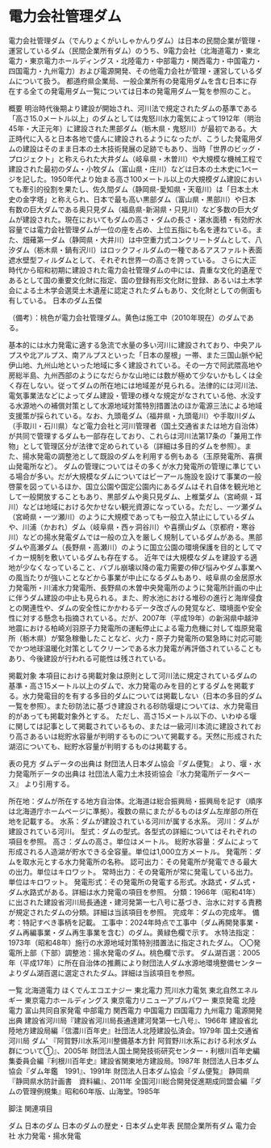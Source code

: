 # 電力会社管理ダム

電力会社管理ダム（でんりょくがいしゃかんりダム）は日本の民間企業が管理・運営しているダム（民間企業所有ダム）のうち、9電力会社（北海道電力・東北電力・東京電力ホールディングス・北陸電力・中部電力・関西電力・中国電力・四国電力・九州電力）および電源開発、その他電力会社が管理・運営しているダムについて扱う。
都道府県企業局、一般企業所有の発電用ダムを含む日本に存在する全ての発電用ダム一覧については日本の発電用ダム一覧を参照のこと。

概要
明治時代後期より建設が開始され、河川法で規定されたダムの基準である「高さ15.0メートル以上」のダムとしては鬼怒川水力電気によって1912年（明治45年・大正元年）に建設された黒部ダム（栃木県・鬼怒川）が最初である。大正時代に入ると日本各地で盛んに建設されるようになったが、こうした発電用ダムの建設はそのまま日本の土木技術発展の足跡でもあり、当時「世界のビッグ・プロジェクト」と称えられた大井ダム（岐阜県・木曽川）や大規模な機械工程で建設された最初のダム・小牧ダム（富山県・庄川）などは日本の土木史に1ページを記した。1950年代より始まる高さ100メートル以上の大規模ダム建設においても牽引的役割を果たし、佐久間ダム（静岡県-愛知県・天竜川）は「日本土木史の金字塔」と称えられ、日本で最も高い黒部ダム（富山県・黒部川）や日本有数の巨大ダムである奥只見ダム（福島県-新潟県・只見川）など多数の巨大ダムが建設された。現在においてもダムの高さ・ダムの長さ・湛水面積・有効貯水容量では電力会社管理ダムが一位の座を占め、上位五指にも名を連ねている。また、畑薙第一ダム（静岡県・大井川）は中空重力式コンクリートダムとして、八汐ダム（栃木県・鍋有沢川）はロックフィルダムの一種であるアスファルト表面遮水壁型フィルダムとして、それぞれ世界一の高さを誇っている。
さらに大正時代から昭和初期に建設された電力会社管理ダムの中には、貴重な文化的遺産であるとして国の重要文化財に指定、国の登録有形文化財に登録、あるいは土木学会による土木学会選奨土木遺産に認定されたダムもあり、文化財としての側面も有している。
日本のダム五傑

（備考）：桃色が電力会社管理ダム。黄色は施工中（2010年現在）のダムである。

基本的には水力発電に適する急流で水量の多い河川に建設されており、中央アルプスや北アルプス、南アルプスといった「日本の屋根」一帯、また三国山脈や紀伊山地、九州山地といった地域に多く建設されている。その一方で阿武隈高地や房総半島、九州西部のようになだらかな山地には数が極めて少ないかもしくは全く存在しない。従ってダムの所在地には地域差が見られる。法律的には河川法、電気事業法などによってダム建設・管理の様々な規定がなされている他、水没する水源地への補償対策として水源地域対策特別措置法のほか電源三法による地域支援策が採られている。なお、九頭竜ダム（福井県・九頭竜川）や手取川ダム（手取川・石川県）など電力会社と河川管理者（国土交通省または地方自治体）が共同で管理するダムも一部存在しており、これらは河川法第17条の「兼用工作物」として管理区分が法律で定められている（詳細は多目的ダムを参照）。また、揚水発電の調整池として既設のダムを利用する例もある（玉原発電所、喜撰山発電所など）。
ダムの管理についてはその多くが水力発電所の管理に準じている場合が多い。だが大規模なダムについてはピーアール施設を設けて事業の一般啓蒙を図っているほか、国立公園や国定公園内にあるダムはそれ自体を観光地として一般開放することもあり、黒部ダムや奥只見ダム、上椎葉ダム（宮崎県・耳川）などは地域における欠かせない観光資源になっている。ただし、一ツ瀬ダム（宮崎県・一ツ瀬川）のように大規模であっても一般立入禁止にしているダムや、川浦（かおれ）ダム（岐阜県・西ヶ洞谷川）や喜撰山ダム（京都府・寒谷川）などの揚水発電ダムでは一般の立入を厳しく規制しているダムがある。黒部ダムや高瀬ダム（長野県・高瀬川）のように国立公園の環境保護を目的としてマイカー規制を敷いているダムも存在する。
近年では大規模なダムを建設する適地が少なくなっていること、バブル崩壊以降の電力需要の伸び悩みやダム事業への風当たりが強いことなどから事業が中止になるダムもあり、岐阜県の金居原水力発電所・川浦水力発電所、長野県の木曽中央発電所のように発電所計画の中止に伴うダム建設の中止も見られる。また、貯水池における堆砂の進行と海岸侵食との関連性や、ダムの安全性にかかわるデータ改ざんの発覚など、環境面や安全性に対する懸念も指摘されている。だが、2007年（平成19年）の新潟県中越沖地震における柏崎刈羽原子力発電所の運転停止による電力危機に対して塩原発電所（栃木県）が緊急稼働したことなど、火力・原子力発電所の緊急時に対応可能でかつ地球温暖化対策としてクリーンである水力発電が再評価されていることもあり、今後建設が行われる可能性は残されている。

掲載対象
本項目における掲載対象は原則として河川法に規定されているダムの基準・高さ15メートル以上のダムで、水力発電のみを目的とするダムを掲載する。水力発電目的を有する多目的ダムについては掲載しない（日本の多目的ダム一覧を参照）。また砂防法に基づき建設される砂防堰堤については、水力発電目的があっても掲載対象外とする。
ただし、高さ15メートル以下の、いわゆる堰に関しては記事として掲載されているもの、または一級河川本流に建設されており高さあるいは総貯水容量が判明するものについて掲載する。天然に形成された湖沼についても、総貯水容量が判明するものは掲載する。

表の見方
ダムデータの出典は 財団法人日本ダム協会『ダム便覧』 より、堰・水力発電所データの出典は 社団法人電力土木技術協会『水力発電所データベース』 より引用する。

所在地：ダムが所在する地方自治体。北海道は総合振興局・振興局を記す（順序は北海道庁ホームページに準拠）。複数の県にまたがるものはダム左岸部の所在地を記載する。
水系：ダムが建設されている河川が属する水系。
河川：ダムが建設されている河川。
型式：ダムの型式。各型式の詳細についてはそれぞれの項目を参照。
高さ：ダムの高さ。単位はメートル。
総貯水容量：ダムによって形成される人造湖が貯水できる全容量。単位は1,000立方メートル。
発電所：ダムを取水元とする水力発電所の名称。
認可出力：その発電所が発電できる最大の出力。単位はキロワット。
常時出力：その発電所が常に発電している出力。単位はキロワット。
発電形式：その発電所の発電する形式。水路式・ダム式・ダム水路式がある。詳細は水力発電の項目を参照。
分類：1966年（昭和41年）に出された建設省河川局長通達・建河発第一七八号に基づき、治水に対する責務が規定されたダムの分類。詳細は当該項目を参照。
完成年：ダムの完成年。
備考：特記すべき事柄を記載。
工事中：2024年時点で工事中（ダム再開発事業・ダム再編事業・ダム再生事業を含む）のダム。黄緑色欄で示す。
水特法指定：1973年（昭和48年）施行の水源地域対策特別措置法に指定されたダム。
〇〇発電所上部（下部）調整池：揚水発電のダム。桃色欄で示す。
ダム湖百選：2005年（平成17年）に所在自治体の推薦により財団法人ダム水源地環境整備センターよりダム湖百選に選定されたダム。詳細は当該項目を参照。

一覧
北海道電力
ほくでんエコエナジー
東北電力
荒川水力電気
東北自然エネルギー
東京電力ホールディングス
東京電力リニューアブルパワー
東京発電
北陸電力
富山共同自家発電
中部電力
関西電力
中国電力
四国電力
九州電力
電源開発
出典
建設省河川局『建設省河川局長通達建河発第一七八号』、1966年
建設省北陸地方建設局編『信濃川百年史』社団法人北陸建設弘済会。1979年
国土交通省河川局 ダム'  『阿賀野川水系河川整備基本方針 阿賀野川水系における利水ダム群について①』、2005年
財団法人国土開発技術研究センター・利根川百年史編集委員会編『利根川百年史』建設省関東地方建設局。1987年
財団法人日本ダム協会『ダム年鑑　1991』、1991年
財団法人日本ダム協会『ダム便覧』
静岡県『静岡県水防計画書　資料編』、2011年
全国河川総合開発促進期成同盟会編『ダムの管理例規集』昭和60年版、山海堂。1985年

脚注
関連項目

ダム
日本のダム
日本のダムの歴史・日本ダム史年表
民間企業所有ダム
電力会社
水力発電・揚水発電